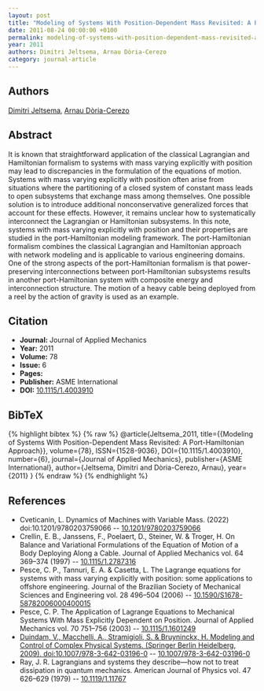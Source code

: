 ```yaml
---
layout: post
title: "Modeling of Systems With Position-Dependent Mass Revisited: A Port-Hamiltonian Approach"
date: 2011-08-24 00:00:00 +0100
permalink: modeling-of-systems-with-position-dependent-mass-revisited-a-port-hamiltonian-approach
year: 2011
authors: Dimitri Jeltsema, Arnau Dòria-Cerezo
category: journal-article
---
```

 
## Authors
[Dimitri Jeltsema](authors/dimitri-jeltsema), [Arnau Dòria-Cerezo](authors/arnau-doria-cerezo)
 
## Abstract
It is known that straightforward application of the classical Lagrangian and Hamiltonian formalism to systems with mass varying explicitly with position may lead to discrepancies in the formulation of the equations of motion. Systems with mass varying explicitly with position often arise from situations where the partitioning of a closed system of constant mass leads to open subsystems that exchange mass among themselves. One possible solution is to introduce additional nonconservative generalized forces that account for these effects. However, it remains unclear how to systematically interconnect the Lagrangian or Hamiltonian subsystems. In this note, systems with mass varying explicitly with position and their properties are studied in the port-Hamiltonian modeling framework. The port-Hamiltonian formalism combines the classical Lagrangian and Hamiltonian approach with network modeling and is applicable to various engineering domains. One of the strong aspects of the port-Hamiltonian formalism is that power-preserving interconnections between port-Hamiltonian subsystems results in another port-Hamiltonian system with composite energy and interconnection structure. The motion of a heavy cable being deployed from a reel by the action of gravity is used as an example.
 
## Citation
- **Journal:** Journal of Applied Mechanics
- **Year:** 2011
- **Volume:** 78
- **Issue:** 6
- **Pages:** 
- **Publisher:** ASME International
- **DOI:** [10.1115/1.4003910](https://doi.org/10.1115/1.4003910)
 
## BibTeX
{% highlight bibtex %}
{% raw %}
@article{Jeltsema_2011,
  title={{Modeling of Systems With Position-Dependent Mass Revisited: A Port-Hamiltonian Approach}},
  volume={78},
  ISSN={1528-9036},
  DOI={10.1115/1.4003910},
  number={6},
  journal={Journal of Applied Mechanics},
  publisher={ASME International},
  author={Jeltsema, Dimitri and Dòria-Cerezo, Arnau},
  year={2011}
}
{% endraw %}
{% endhighlight %}
 
## References
- Cveticanin, L. Dynamics of Machines with Variable Mass. (2022) doi:10.1201/9780203759066 -- [10.1201/9780203759066](https://doi.org/10.1201/9780203759066)
- Crellin, E. B., Janssens, F., Poelaert, D., Steiner, W. & Troger, H. On Balance and Variational Formulations of the Equation of Motion of a Body Deploying Along a Cable. Journal of Applied Mechanics vol. 64 369–374 (1997) -- [10.1115/1.2787316](https://doi.org/10.1115/1.2787316)
- Pesce, C. P., Tannuri, E. A. & Casetta, L. The Lagrange equations for systems with mass varying explicitly with position: some applications to offshore engineering. Journal of the Brazilian Society of Mechanical Sciences and Engineering vol. 28 496–504 (2006) -- [10.1590/S1678-58782006000400015](https://doi.org/10.1590/S1678-58782006000400015)
- Pesce, C. P. The Application of Lagrange Equations to Mechanical Systems With Mass Explicitly Dependent on Position. Journal of Applied Mechanics vol. 70 751–756 (2003) -- [10.1115/1.1601249](https://doi.org/10.1115/1.1601249)
- [Duindam, V., Macchelli, A., Stramigioli, S. & Bruyninckx, H. Modeling and Control of Complex Physical Systems. (Springer Berlin Heidelberg, 2009). doi:10.1007/978-3-642-03196-0](modeling-and-control-of-complex-physical-systems) -- [10.1007/978-3-642-03196-0](https://doi.org/10.1007/978-3-642-03196-0)
- Ray, J. R. Lagrangians and systems they describe—how not to treat dissipation in quantum mechanics. American Journal of Physics vol. 47 626–629 (1979) -- [10.1119/1.11767](https://doi.org/10.1119/1.11767)

